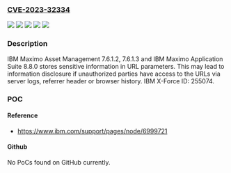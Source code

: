### [CVE-2023-32334](https://cve.mitre.org/cgi-bin/cvename.cgi?name=CVE-2023-32334)
![](https://img.shields.io/static/v1?label=Product&message=Maximo%20Application%20Suite&color=blue)
![](https://img.shields.io/static/v1?label=Product&message=Maximo%20Asset%20Management&color=blue)
![](https://img.shields.io/static/v1?label=Version&message=%3D%207.6.1.2%2C%207.6.1.3%20&color=brighgreen)
![](https://img.shields.io/static/v1?label=Version&message=%3D%208.8.0%20&color=brighgreen)
![](https://img.shields.io/static/v1?label=Vulnerability&message=598%20Information%20Exposure%20Through%20Query%20Strings%20in%20GET%20Request&color=brighgreen)

### Description

IBM Maximo Asset Management 7.6.1.2, 7.6.1.3 and IBM Maximo Application Suite 8.8.0 stores sensitive information in URL parameters. This may lead to information disclosure if unauthorized parties have access to the URLs via server logs, referrer header or browser history.  IBM X-Force ID:  255074.

### POC

#### Reference
- https://www.ibm.com/support/pages/node/6999721

#### Github
No PoCs found on GitHub currently.

